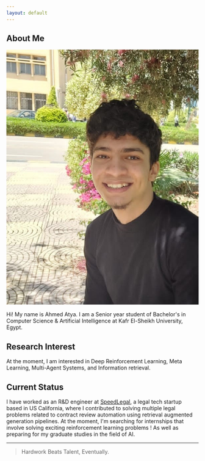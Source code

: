 ```yaml
---
layout: default
---
```

## About Me

<img class="profile-picture" src="personal picture.jpg">

Hi! My name is Ahmed Atya. I am a Senior year student of Bachelor's in Computer Science & Artificial Intelligence at Kafr El-Sheikh University, Egypt.

## Research Interest

At the moment, I am interested in Deep Reinforcement Learning, Meta Learning, Multi-Agent Systems,  and Information retrieval.

## Current Status

I have worked as an R&D engineer at [SpeedLegal](https://speedlegal.io/), a legal tech startup based in US California, where I contributed to solving multiple legal problems related to contract review automation using retrieval augmented generation pipelines. At the moment, I'm searching for internships that involve solving exciting reinforcement learning problems ! As well as preparing for my graduate studies in the field of AI.

---

> Hardwork Beats Talent, Eventually.
